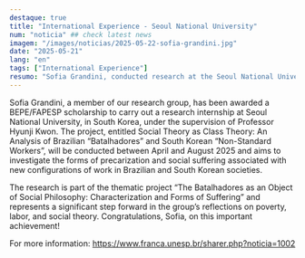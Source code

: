 ```yaml
---
destaque: true
title: "International Experience - Seoul National University"
num: "noticia" ## check latest news
imagem: "/images/noticias/2025-05-22-sofia-grandini.jpg"
date: "2025-05-21"
lang: "en"
tags: ["International Experience"]
resumo: "Sofia Grandini, conducted research at the Seoul National University, in South Korea,"
---
```


Sofia Grandini, a member of our research group, has been awarded a BEPE/FAPESP scholarship to carry out a research internship at Seoul National University, in South Korea, under the supervision of Professor Hyunji Kwon. The project, entitled Social Theory as Class Theory: An Analysis of Brazilian “Batalhadores” and South Korean “Non-Standard Workers”, will be conducted between April and August 2025 and aims to investigate the forms of precarization and social suffering associated with new configurations of work in Brazilian and South Korean societies. 

The research is part of the thematic project “The Batalhadores as an Object of Social Philosophy: Characterization and Forms of Suffering” and represents a significant step forward in the group’s reflections on poverty, labor, and social theory. Congratulations, Sofia, on this important achievement!

For more information: https://www.franca.unesp.br/sharer.php?noticia=1002